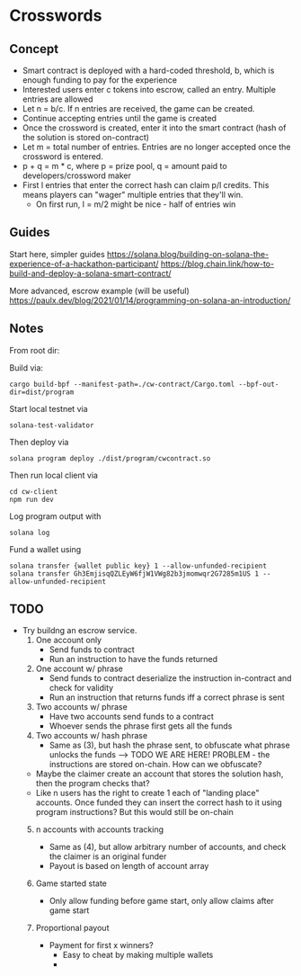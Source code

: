 # Crosswords

## Concept

- Smart contract is deployed with a hard-coded threshold, b, which is enough funding to pay for the experience
- Interested users enter c tokens into escrow, called an entry. Multiple entries are allowed
- Let n = b/c. If n entries are received, the game can be created.
- Continue accepting entries until the game is created
- Once the crossword is created, enter it into the smart contract (hash of the solution is stored on-contract)
- Let m = total number of entries. Entries are no longer accepted once the crossword is entered. 
- p + q = m * c, where p = prize pool, q = amount paid to developers/crossword maker
- First l entries that enter the correct hash can claim p/l credits. This means players can "wager" multiple entries that they'll win.
    - On first run, l = m/2 might be nice - half of entries win


## Guides

Start here, simpler guides
https://solana.blog/building-on-solana-the-experience-of-a-hackathon-participant/
https://blog.chain.link/how-to-build-and-deploy-a-solana-smart-contract/

More advanced, escrow example (will be useful)
https://paulx.dev/blog/2021/01/14/programming-on-solana-an-introduction/


## Notes 

From root dir:

Build via:
```
cargo build-bpf --manifest-path=./cw-contract/Cargo.toml --bpf-out-dir=dist/program
```

Start local testnet via
```
solana-test-validator
```
Then deploy via
```
solana program deploy ./dist/program/cwcontract.so
```


Then run local client via
```
cd cw-client
npm run dev
```

Log program output with 
```
solana log
```


Fund a wallet using 
```
solana transfer {wallet public key} 1 --allow-unfunded-recipient
solana transfer Gh3EmjisqQZLEyW6fjW1VWg82b3jmomwqr2G7285m1US 1 --allow-unfunded-recipient
```
## TODO

- Try buildng an escrow service.
    1. One account only
        - Send funds to contract 
        - Run an instruction to have the funds returned
    2. One account w/ phrase
        - Send funds to contract
         deserialize the instruction in-contract and check for validity
        - Run an instruction that returns funds iff a correct phrase is sent
    3. Two accounts w/ phrase
        - Have two accounts send funds to a contract
        - Whoever sends the phrase first gets all the funds
    4. Two accounts w/ hash phrase
        - Same as (3), but hash the phrase sent, to obfuscate what phrase unlocks the funds
    --> TODO WE ARE HERE!
    PROBLEM - the instructions are stored on-chain. How can we obfuscate?
    - Maybe the claimer create an account that stores the solution hash, then the program checks that?
    - Like n users has the right to create 1 each of "landing place" accounts. Once funded they can insert 
    the correct hash to it using program instructions? But this would still be on-chain
    5. n accounts with accounts tracking
        - Same as (4), but allow arbitrary number of accounts, and check the claimer is an original funder
        - Payout is based on length of account array

    6. Game started state
        - Only allow funding before game start, only allow claims after game start
    
    7. Proportional payout
        - Payment for first x winners? 
            - Easy to cheat by making multiple wallets 
            - 


